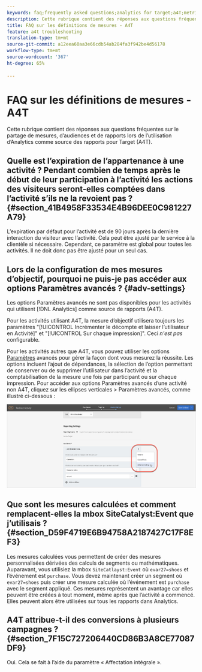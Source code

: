 ```yaml
---
keywords: faq;frequently asked questions;analytics for target;a4T;metric;metric definitions
description: Cette rubrique contient des réponses aux questions fréquentes sur le partage de mesures, d’audiences et de rapports lors de l’utilisation d’Analytics comme source des rapports pour Target (A4T).
title: FAQ sur les définitions de mesures - A4T
feature: a4t troubleshooting
translation-type: tm+mt
source-git-commit: a12eea60aa3e66cdb54ab284fa3f942be4d56178
workflow-type: tm+mt
source-wordcount: '367'
ht-degree: 65%

---
```



# FAQ sur les définitions de mesures - A4T

Cette rubrique contient des réponses aux questions fréquentes sur le partage de mesures, d’audiences et de rapports lors de l’utilisation d’Analytics comme source des rapports pour Target (A4T).

## Quelle est l’expiration de l’appartenance à une activité ? Pendant combien de temps après le début de leur participation à l’activité les actions des visiteurs seront-elles comptées dans l’activité s’ils ne la revoient pas ? {#section_41B4958F33534E4B96DEE0C981227A79}

L’expiration par défaut pour l’activité est de 90 jours après la dernière interaction du visiteur avec l’activité. Cela peut être ajusté par le service à la clientèle si nécessaire. Cependant, ce paramètre est global pour toutes les activités. Il ne doit donc pas être ajusté pour un seul cas.

## Lors de la configuration de mes mesures d’objectif, pourquoi ne puis-je pas accéder aux options Paramètres avancés ? {#adv-settings}

Les options Paramètres  avancés ne sont pas disponibles pour les activités qui utilisent [!DNL Analytics] comme source de rapports (A4T).

Pour les activités utilisant A4T, la mesure d’objectif utilisera toujours les paramètres &quot;[!UICONTROL Incrémenter le décompte et laisser l’utilisateur en Activité]&quot; et &quot;[!UICONTROL Sur chaque impression]&quot;. Ceci *n&#39;est pas* configurable.

Pour les activités autres que A4T, vous pouvez utiliser les options [Paramètres](/help/c-activities/r-success-metrics/success-metrics.md#section_7CE95A2FA8F5438E936C365A6D43BC5B) avancés pour gérer la façon dont vous mesurez la réussite. Les options incluent l’ajout de dépendances, la sélection de l’option permettant de conserver ou de supprimer l’utilisateur dans l’activité et la comptabilisation de la mesure une fois par participant ou sur chaque impression. Pour accéder aux options Paramètres  avancés d’une activité non A4T, cliquez sur les ellipses verticales > Paramètres avancés, comme illustré ci-dessous :

![Paramètres avancés](/help/c-activities/r-success-metrics/assets/advanced-settings.png)

## Que sont les mesures calculées et comment remplacent-elles la mbox SiteCatalyst:Event que j’utilisais ? {#section_D59F4719E6B94758A2187427C17F8EF3}

Les mesures calculées vous permettent de créer des mesures personnalisées dérivées des calculs de segments ou mathématiques. Auparavant, vous utilisiez la mbox `SiteCatlayst:Event` où `evar27=shoes` et l’événement est `purchase`. Vous devez maintenant créer un segment où `evar27=shoes` puis créer une mesure calculée où l’événement est `purchase` avec le segment appliqué. Ces mesures représentent un avantage car elles peuvent être créées à tout moment, même après que l’activité a commencé. Elles peuvent alors être utilisées sur tous les rapports dans Analytics.

## A4T attribue-t-il des conversions à plusieurs campagnes ? {#section_7F15C727206440CD86B3A8CE77087DF9}

Oui. Cela se fait à l’aide du paramètre « Affectation intégrale ».
